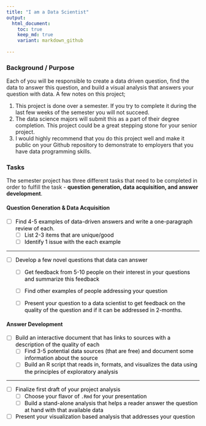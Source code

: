 ```yaml
---
title: "I am a Data Scientist"
output:
  html_document:
    toc: true
    keep_md: true
    variant: markdown_github  
  
---
```




### Background / Purpose

Each of you will be responsible to create a data driven question, find the data to answer this question, and build a visual analysis that answers your question with data.  A few notes on this project;

1. This project is done over a semester.  If you try to complete it during the last few weeks of the semester you will not succeed.
2. The data science majors will submit this as a part of their degree completion.  This project could be a great stepping stone for your senior project.
3. I would highly recommend that you do this project well and make it public on your Github repository to demonstrate to employers that you have data programming skills.

### Tasks


<style>
ul {
   color: black;
   list-style-type: none;
   list-style-position: outside;

}

</style>

The semester project has three different tasks that need to be completed in order to fulfill the task - **question generation, data acquisition, and answer development**.

#### Question Generation & Data Acquisition


<style>
ul {
   color: black;
   list-style-type: none;
   list-style-position: outside;

}

</style>


* [ ] Find 4-5 examples of data-driven answers and write a one-paragraph review of each.
    * [ ] List 2-3 items that are unique/good
    * [ ] Identify 1 issue with the each example

--------

* [ ] Develop a few novel questions that data can answer
    * [ ] Get feedback from 5-10 people on their interest in your questions and summarize this feedback
    * [ ] Find other examples of people addressing your question
    * [ ] Present your question to a data scientist to get feedback on the quality of the question and if it can be addressed in 2-months.


#### Answer Development



* [ ] Build an interactive document that has links to sources with a description of the quality of each
    * [ ] Find 3-5 potential data sources (that are free) and document some information about the source
    * [ ] Build an R script that reads in, formats, and visualizes the data using the principles of exploratory analysis

--------
* [ ] Finalize first draft of your project analysis
    * [ ] Choose your flavor of `.Rmd` for your presentation
    * [ ] Build a stand-alone analysis that helps a reader answer the question at hand with that available data
* [ ] Present your visualization based analysis that addresses your question
